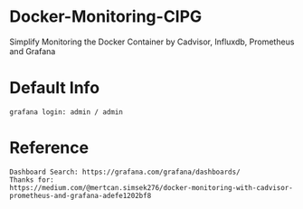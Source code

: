 # Docker-Monitoring-CIPG
Simplify Monitoring the Docker Container by Cadvisor, Influxdb, Prometheus and Grafana

# Default Info
```
grafana login: admin / admin
```

# Reference
```
Dashboard Search: https://grafana.com/grafana/dashboards/
Thanks for:
https://medium.com/@mertcan.simsek276/docker-monitoring-with-cadvisor-prometheus-and-grafana-adefe1202bf8
```
